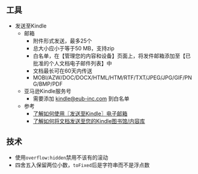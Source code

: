 ## 工具

- 发送至Kindle
    - 邮箱
        - 附件形式发送，最多25个
        - 总大小应小于等于50 MB，支持zip
        - 白名单，在【管理您的内容和设备】页面上，将发件邮箱添加至【已批准的个人文档电子邮件列表】中
        - 文档最长可在60天内传送
        - MOBI/AZW/DOC/DOCX/HTML/HTM/RTF/TXT/JPEG/JPG/GIF/PNG/BMP/PDF
    - 亚马逊Kindle服务号
        - 需要添加 kindle@eub-inc.com 到白名单
    - 参考 
        - [了解如何使用〖发送至Kindle〗电子邮箱](https://www.amazon.cn/gp/help/customer/display.html/ref=hp_left_v4_sib?nodeId=201974220)
        - [了解如何将文档发送至您的Kindle图书馆/内容库](https://www.amazon.cn/gp/help/customer/display.html?nodeId=G5WYD9SAF7PGXRNA)

## 技术
- 使用`overflow:hidden`禁用不该有的滚动
- 四舍五入保留两位小数，`toFixed`后是字符串而不是浮点数